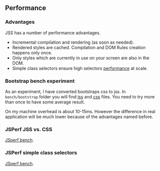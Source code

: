 ## Performance

### Advantages

JSS has a number of performance advantages.

  - Incremental compilation and rendering (as soon as needed).
  - Rendered styles are cached. Compilation and DOM Rules creation happens only once.
  - Only styles which are currently in use on your screen are also in the DOM.
  - Simple class selectors ensure high selectors [performance](#jsperf-simple-class-selectors) at scale.

### Bootstrap bench experiment

As an experiment, I have converted bootstraps css to jss. In `bench/bootstrap` folder you will find [jss](http://jsstyles.github.io/jss/bench/bootstrap/jss.html) and [css](http://jsstyles.github.io/jss/bench/bootstrap/css.html) files. You need to try more than once to have some average result.

On my machine overhead is about 10-15ms. However the difference in real application will be much lower because of the advantages named before.

### JSPerf JSS vs. CSS

[JSperf bench](http://jsperf.com/jss-vs-css/3).

### JSPerf simple class selectors

[JSperf bench](http://jsperf.com/css-selectors-amount-influences-dom-performance/3).
